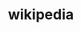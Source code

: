 ---
logohandle: wikipedia
sort: wikipedia
title: wikipedia
twitter: Wikipedia
website: https://en.wikipedia.org/wiki/Main_Page
wikipedia: https://en.wikipedia.org/wiki/Wikipedia
---